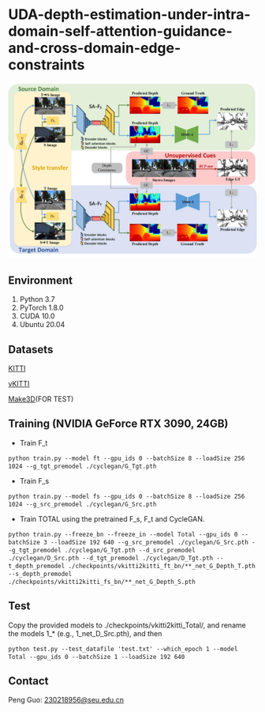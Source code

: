 # UDA-depth-estimation-under-intra-domain-self-attention-guidance-and-cross-domain-edge-constraints
![Framework](https://github.com/chongagp/UDA-depth-estimation-under-intra-domain-self-attention-guidance-and-cross-domain-edge-constraints/blob/main/img/framework.jpg)
## Environment
1. Python 3.7
2. PyTorch 1.8.0
3. CUDA 10.0
4. Ubuntu 20.04

## Datasets
[KITTI](http://www.cvlibs.net/datasets/kitti/raw_data.php)

[vKITTI](https://europe.naverlabs.com/Research/Computer-Vision/Proxy-Virtual-Worlds/)

[Make3D](http://make3d.cs.cornell.edu/data.html)(FOR TEST)


## Training (NVIDIA GeForce RTX 3090, 24GB)

- Train F_t
```
python train.py --model ft --gpu_ids 0 --batchSize 8 --loadSize 256 1024 --g_tgt_premodel ./cyclegan/G_Tgt.pth
```

- Train F_s
```
python train.py --model fs --gpu_ids 0 --batchSize 8 --loadSize 256 1024 --g_src_premodel ./cyclegan/G_Src.pth
```

- Train TOTAL using the pretrained F_s, F_t and CycleGAN.
```
python train.py --freeze_bn --freeze_in --model Total --gpu_ids 0 --batchSize 3 --loadSize 192 640 --g_src_premodel ./cyclegan/G_Src.pth --g_tgt_premodel ./cyclegan/G_Tgt.pth --d_src_premodel ./cyclegan/D_Src.pth --d_tgt_premodel ./cyclegan/D_Tgt.pth --t_depth_premodel ./checkpoints/vkitti2kitti_ft_bn/**_net_G_Depth_T.pth --s_depth_premodel ./checkpoints/vkitti2kitti_fs_bn/**_net_G_Depth_S.pth 
```

## Test

Copy the provided models to ./checkpoints/vkitti2kitti_Total/, and rename the models 1_* (e.g., 1_net_D_Src.pth), and then
```
python test.py --test_datafile 'test.txt' --which_epoch 1 --model Total --gpu_ids 0 --batchSize 1 --loadSize 192 640
```

## Contact
Peng Guo: 230218956@seu.edu.cn
